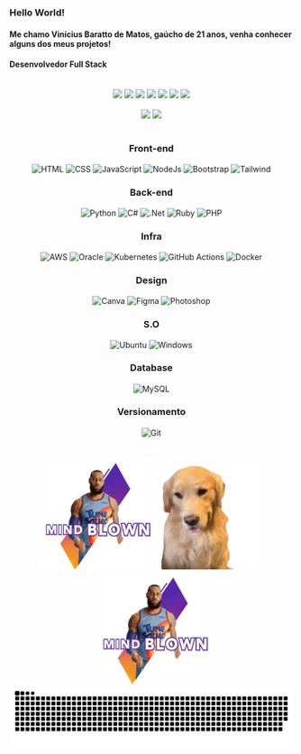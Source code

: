 ### Hello World!
#### Me chamo Vinícius Baratto de Matos, gaúcho de 21 anos, venha conhecer alguns dos meus projetos!
#### Desenvolvedor Full Stack

<br>

<div align="center">
  <a href ="mailto:vinibmatos@rede.ulbra.br?subject=Ol%C3%A1!"><img src="https://img.shields.io/badge/Gmail-D14836?style=for-the-badge&logo=gmail&logoColor=white" target="_blank"></a>
  <a href ="https://www.facebook.com/M4tszZ/"><img src="https://img.shields.io/badge/Facebook-1877F2?style=for-the-badge&logo=facebook&logoColor=white" target="_blank"></a>
  <a href ="https://www.instagram.com/_matszz/"><img src="https://img.shields.io/badge/Instagram-E4405F?style=for-the-badge&logo=instagram&logoColor=white" target="_blank"></a>
  <a href ="https://wa.me/5551989544006"><img src="https://img.shields.io/badge/WhatsApp-25D366?style=for-the-badge&logo=whatsapp&logoColor=white" target="_blank"></a>
  <a href ="https://t.me/ViniMat0s"><img src="https://img.shields.io/badge/Telegram-2CA5E0?style=for-the-badge&logo=telegram&logoColor=white" target="_blank"></a>
  <a href ="https://github.com/ViniciusMat0s"><img src="https://img.shields.io/badge/GitHub-100000?style=for-the-badge&logo=github&logoColor=white" target="_blank"></a>
  <a href ="https://www.linkedin.com/in/vinícius-matos-57845325a/"><img src="https://img.shields.io/badge/LinkedIn-0077B5?style=for-the-badge&logo=linkedin&logoColor=white" target="_blank"></a>
</div>

<br>

<div align="center">
    <img height="180em" src="https://github-readme-stats.vercel.app/api?username=viniciusmat0s&show_icons=true&theme=dark&include_all_commits=true&count_private=true"/>
    <img height="130em" src="https://github-readme-stats.vercel.app/api/top-langs/?username=viniciusmat0s&layout=compact&langs_count=16&theme=dark"/>
</div>

<div align="center"><br/>
  <div>
    <h3>Front-end</h3>
      <img align="center" alt="HTML" src="https://img.shields.io/badge/HTML-239120?style=for-the-badge&logo=html5&logoColor=white">
      <img align="center" alt="CSS" src="https://img.shields.io/badge/CSS-239120?&style=for-the-badge&logo=css3&logoColor=white">
      <img align="center" alt="JavaScript" src="https://img.shields.io/badge/javascript-%23323330.svg?style=for-the-badge&logo=javascript&logoColor=%23F7DF1E">
      <img align="center" alt="NodeJs" src="https://img.shields.io/badge/node.js-6DA55F?style=for-the-badge&logo=node.js&logoColor=white)">
      <img align="center" alt="Bootstrap" src="https://img.shields.io/badge/bootstrap-%238511FA.svg?style=for-the-badge&logo=bootstrap&logoColor=white">
      <img align="center" alt="Tailwind" src="https://img.shields.io/badge/tailwindcss-%2338B2AC.svg?style=for-the-badge&logo=tailwind-css&logoColor=white">
  </div>
  <div>
    <h3>Back-end</h3>
      <img align="center" alt="Python" src="https://img.shields.io/badge/Python-14354C?style=for-the-badge&logo=python&logoColor=white">
      <img align="center" alt="C#" src="https://img.shields.io/badge/c%23-%23239120.svg?style=for-the-badge&logo=c-sharp&logoColor=white">
      <img align="center" alt=".Net" src="https://img.shields.io/badge/.NET-5C2D91?style=for-the-badge&logo=.net&logoColor=white)">
      <img align="center" alt="Ruby" src="https://img.shields.io/badge/ruby-%23CC342D.svg?style=for-the-badge&logo=ruby&logoColor=white">
      <img align="center" alt="PHP" src="https://img.shields.io/badge/php-%23777BB4.svg?style=for-the-badge&logo=php&logoColor=white">
  </div>
  <div>
    <h3>Infra</h3>
      <img align="center" alt="AWS" src="https://img.shields.io/badge/AWS-%23FF9900.svg?style=for-the-badge&logo=amazon-aws&logoColor=white">
      <img align="center" alt="Oracle" src="https://img.shields.io/badge/Oracle-F80000?style=for-the-badge&logo=oracle&logoColor=white">
      <img align="center" alt="Kubernetes" src="https://img.shields.io/badge/kubernetes-%23326ce5.svg?style=for-the-badge&logo=kubernetes&logoColor=white">
      <img align="center" alt="GitHub Actions" src="https://img.shields.io/badge/github%20actions-%232671E5.svg?style=for-the-badge&logo=githubactions&logoColor=white">
      <img align="center" alt="Docker" src="https://img.shields.io/badge/docker-%230db7ed.svg?style=for-the-badge&logo=docker&logoColor=white">
  </div>
  <div>
    <h3>Design</h3>
      <img align="center" alt="Canva" src="https://img.shields.io/badge/Canva-%2300C4CC.svg?style=for-the-badge&logo=Canva&logoColor=white">
      <img align="center" alt="Figma" src="https://img.shields.io/badge/figma-%23F24E1E.svg?style=for-the-badge&logo=figma&logoColor=white">
      <img align="center" alt="Photoshop" src="https://img.shields.io/badge/adobe%20photoshop-%2331A8FF.svg?style=for-the-badge&logo=adobe%20photoshop&logoColor=white">
  </div>
    <div>
      <h3>S.O</h3>
      <img align="center" alt="Ubuntu" src="https://img.shields.io/badge/Ubuntu-E95420?style=for-the-badge&logo=ubuntu&logoColor=white">
      <img align="center" alt="Windows" src="https://img.shields.io/badge/Windows-0078D6?style=for-the-badge&logo=windows&logoColor=white">
    </div>
  <div>
    <h3>Database</h3>
      <img align="center" alt="MySQL" src="https://img.shields.io/badge/mysql-4479A1.svg?style=for-the-badge&logo=mysql&logoColor=white">
  </div>
  <div>
    <h3>Versionamento</h3>
      <img align="center" alt="Git" src="https://img.shields.io/badge/git-%23F05033.svg?style=for-the-badge&logo=git&logoColor=white">
  </div>
  
 <br>
  <br>
  
 <div align="center">
  <img width="200" img height="200"src="src/assets/to_readme/lebroon.gif">
  <img width="200" img height="200"src="src/assets/to_readme/golden.gif">
  <img width="200" img height="200"src="src/assets/to_readme/lebroon.gif">
</div>

<picture align="center">
  <source media="(prefers-color-scheme: dark)" srcset="https://raw.githubusercontent.com/mari4souza/mari4souza/output/github-contribution-grid-snake-dark.svg">
  <source media="(prefers-color-scheme: light)" srcset="https://raw.githubusercontent.com/mari4souza/mari4souza/output/github-contribution-grid-snake-dark.svg">
  <img align="center" alt="github contribution grid snake animation" src="https://raw.githubusercontent.com/mari4souza/mari4souza/output/github-contribution-grid-snake.svg">
</picture>
